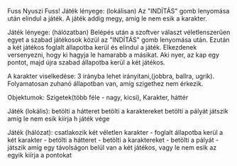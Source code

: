 Fuss Nyuszi Fuss!
Játék lényege: (lokálisan)
Az "INDÍTÁS" gomb lenyomása után elindul a játék. A játék addig megy, amíg le nem esik a karakter.

Játék lényege: (hálózatban)
Belépés után a szoftver választ véletlenszerűen egyet a szabad játékosok közül az "INDÍTÁS" gomb lenyomása után. Ezután a két játékos foglalt állapotba kerül és elindul a játék. Elkezdenek versenyezni, hogy ki hagyja le hamarabb a másikat. Aki nyer, az kap egy pontot, majd újra szabad állapotba kerül a két játékos.

A karakter viselkedése:
3 irányba lehet irányítani,(jobbra, ballra, ugrik). Folyamatosan zuhanó állapotban van, amíg szigethez nem érkezik.

Objektumok: Szigetek(több féle - nagy, kicsi), Karakter, háttér

Játék (lokális):
betölti a hátteret
betölti a karaktereket 
betölti a pályát
játszik amíg le nem esik 
kiírja h játék vége


Játék (hálózat):
csatlakozik két véletlen karakter -
foglalt állapotba kerül a két karakter -
betölti a hátteret -
betölti a karaktereket -
betölti a pályát - 
játszik amíg egy távolságon belül van a két játékos, vagy le nem esik az egyik
kiírja a pontokat
